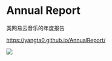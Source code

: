 # Annual Report
类网易云音乐的年度报告


https://yangta0.github.io/AnnualReport/

![](https://raw.githubusercontent.com/Norcy/AnnualCodeReport/master/my_resource/qr.png)

